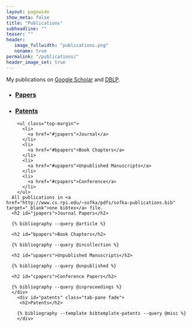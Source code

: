 ```yaml
---
layout: pagewide
show_meta: false
title: "Publications"
subheadline: ""
teaser: ""
header:
   image_fullwidth: "publications.png"
   noname: true
permalink: "/publications/"
header_image_set: true
---
```

My publications on <a href="https://scholar.google.com/citations?user=fyN2FbgAAAAJ">Google Scholar</a> and <a href="http://dblp.uni-trier.de/pers/hd/s/Sofka:Michal">DBLP</a>.
<div>
  <ul class="nav nav-tabs no-marg">
    <li class="active tab"><a data-toggle="tab" href="#papers"><h3 class="size-readjuster">Papers</h3></a></li>
    <li class="tab"><a data-toggle="tab" href="#patents"><h3 class="size-readjuster">Patents</h3></a></li>
  </ul>
  <div class="tab-content margin-adj-collectn">
      <div id="papers" class="tab-pane fade in active">

        <ul class="top-margin">
          <li>
            <a href="#jpapers">Journal</a>
          </li>
          <li>
            <a href="#bpapers">Book Chapters</a>
          </li>
          <li>
            <a href="#upapers">Unpublished Manuscripts</a>
          </li>
          <li>
            <a href="#cpapers">Conference</a>
          </li>
        </ul>
      All publications in <a href="http://www.cs.rpi.edu/~sofka/pdfs/sofka-publications.bib" target="_blank">one bibtex</a> file.
      <h2 id="jpapers">Journal Papers</h2>

      {% bibliography --query @article %}

      <h2 id="bpapers">Book Chapters</h2>

      {% bibliography --query @incollection %}

      <h2 id="upapers">Unpublished Manuscripts</h2>

      {% bibliography --query @unpublished %}

      <h2 id="cpapers">Conference Papers</h2>

      {% bibliography --query @inproceedings %}
      </div>
        <div id="patents" class="tab-pane fade">
         <h2>Patents</h2>

        {% bibliography --template bibtemplate-patents --query @misc %}
        </div>

</div>
</div>


